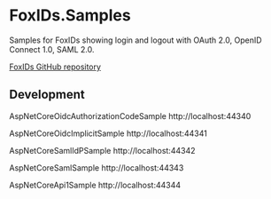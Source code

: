 # FoxIDs.Samples
Samples for FoxIDs showing login and logout with OAuth 2.0, OpenID Connect 1.0, SAML 2.0.

[FoxIDs GitHub repository](https://github.com/ITfoxtec/FoxIDs)

## Development
AspNetCoreOidcAuthorizationCodeSample
http://localhost:44340

AspNetCoreOidcImplicitSample
http://localhost:44341

AspNetCoreSamlIdPSample
http://localhost:44342

AspNetCoreSamlSample
http://localhost:44343

AspNetCoreApi1Sample
http://localhost:44344
